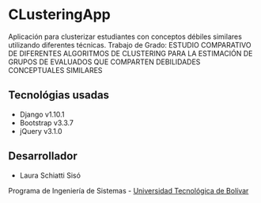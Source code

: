 # CLusteringApp

Aplicación para clusterizar estudiantes con conceptos débiles similares utilizando diferentes técnicas. Trabajo de Grado: ESTUDIO COMPARATIVO DE DIFERENTES ALGORITMOS DE CLUSTERING PARA LA ESTIMACIÓN DE GRUPOS DE EVALUADOS QUE COMPARTEN DEBILIDADES CONCEPTUALES SIMILARES


## Tecnológias usadas

- Django v1.10.1
- Bootstrap v3.3.7
- jQuery v3.1.0 

## Desarrollador

- Laura Schiatti Sisó

Programa de Ingeniería de Sistemas - [Universidad Tecnológica de Bolívar](http://www.unitecnologica.edu.co/)
